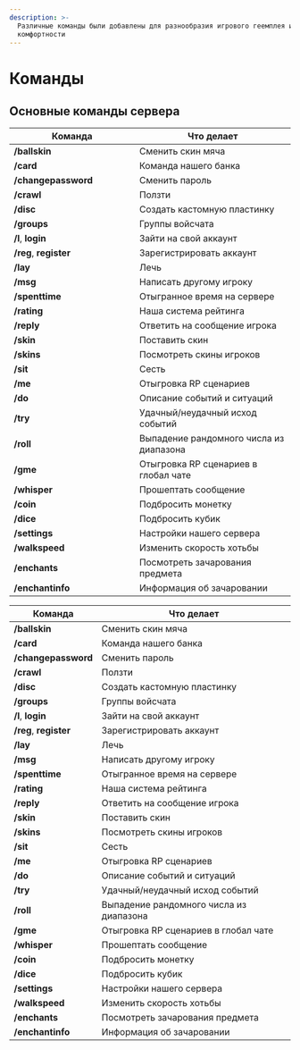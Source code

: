 ```yaml
---
description: >-
  Различные команды были добавлены для разнообразия игрового геемплея и его
  комфортности
---
```


# Команды

## Основные команды сервера

<table><thead><tr><th width="209">Команда</th><th>Что делает</th></tr></thead><tbody><tr><td><strong>/ballskin</strong></td><td>Сменить скин мяча</td></tr><tr><td><strong>/card</strong></td><td>Команда нашего банка</td></tr><tr><td><strong>/changepassword</strong></td><td>Сменить пароль</td></tr><tr><td><strong>/crawl</strong></td><td>Ползти</td></tr><tr><td><strong>/disc</strong></td><td>Создать кастомную пластинку</td></tr><tr><td><strong>/groups</strong></td><td>Группы войсчата</td></tr><tr><td><strong>/l</strong>, <strong>login</strong></td><td>Зайти на свой аккаунт</td></tr><tr><td><strong>/reg</strong>, <strong>register</strong></td><td>Зарегистрировать аккаунт</td></tr><tr><td><strong>/lay</strong></td><td>Лечь</td></tr><tr><td><strong>/msg</strong></td><td>Написать другому игроку</td></tr><tr><td><strong>/spenttime</strong></td><td>Отыгранное время на сервере</td></tr><tr><td><strong>/rating</strong></td><td>Наша система рейтинга</td></tr><tr><td><strong>/reply</strong></td><td>Ответить на сообщение игрока</td></tr><tr><td><strong>/skin</strong></td><td>Поставить скин</td></tr><tr><td><strong>/skins</strong></td><td>Посмотреть скины игроков</td></tr><tr><td><strong>/sit</strong></td><td>Сесть</td></tr><tr><td><strong>/me</strong></td><td>Отыгровка RP сценариев</td></tr><tr><td><strong>/do</strong></td><td>Описание событий и ситуаций</td></tr><tr><td><strong>/try</strong></td><td>Удачный/неудачный исход событий</td></tr><tr><td><strong>/roll</strong></td><td>Выпадение рандомного числа из диапазона</td></tr><tr><td><strong>/gme</strong></td><td>Отыгровка RP сценариев в глобал чате</td></tr><tr><td><strong>/whisper</strong></td><td>Прошептать сообщение</td></tr><tr><td><strong>/coin</strong></td><td>Подбросить монетку</td></tr><tr><td><strong>/dice</strong></td><td>Подбросить кубик</td></tr><tr><td><strong>/settings</strong></td><td>Настройки нашего сервера</td></tr><tr><td><strong>/walkspeed</strong></td><td>Изменить скорость хотьбы</td></tr><tr><td><strong>/enchants</strong></td><td>Посмотреть зачарования предмета</td></tr><tr><td><strong>/enchantinfo</strong></td><td>Информация об зачаровании</td></tr></tbody></table>

| Команда                | Что делает                              |
| ---------------------- | --------------------------------------- |
| **/ballskin**          | Сменить скин мяча                       |
| **/card**              | Команда нашего банка                    |
| **/changepassword**    | Сменить пароль                          |
| **/crawl**             | Ползти                                  |
| **/disc**              | Создать кастомную пластинку             |
| **/groups**            | Группы войсчата                         |
| **/l**, **login**      | Зайти на свой аккаунт                   |
| **/reg**, **register** | Зарегистрировать аккаунт                |
| **/lay**               | Лечь                                    |
| **/msg**               | Написать другому игроку                 |
| **/spenttime**         | Отыгранное время на сервере             |
| **/rating**            | Наша система рейтинга                   |
| **/reply**             | Ответить на сообщение игрока            |
| **/skin**              | Поставить скин                          |
| **/skins**             | Посмотреть скины игроков                |
| **/sit**               | Сесть                                   |
| **/me**                | Отыгровка RP сценариев                  |
| **/do**                | Описание событий и ситуаций             |
| **/try**               | Удачный/неудачный исход событий         |
| **/roll**              | Выпадение рандомного числа из диапазона |
| **/gme**               | Отыгровка RP сценариев в глобал чате    |
| **/whisper**           | Прошептать сообщение                    |
| **/coin**              | Подбросить монетку                      |
| **/dice**              | Подбросить кубик                        |
| **/settings**          | Настройки нашего сервера                |
| **/walkspeed**         | Изменить скорость хотьбы                |
| **/enchants**          | Посмотреть зачарования предмета         |
| **/enchantinfo**       | Информация об зачаровании               |
